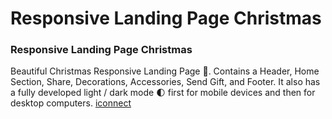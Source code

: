 # Responsive Landing Page Christmas
<!-- ## [Watch it on youtube](https://youtu.be/RTIueV7zERY) -->
### Responsive Landing Page Christmas
Beautiful Christmas Responsive Landing Page 🎄. Contains a Header, Home Section, Share, Decorations, Accessories, Send Gift, and Footer. It also has a fully developed light / dark mode 🌓 first for mobile devices and then for desktop computers.
[iconnect](https://iconnect.web.id)
